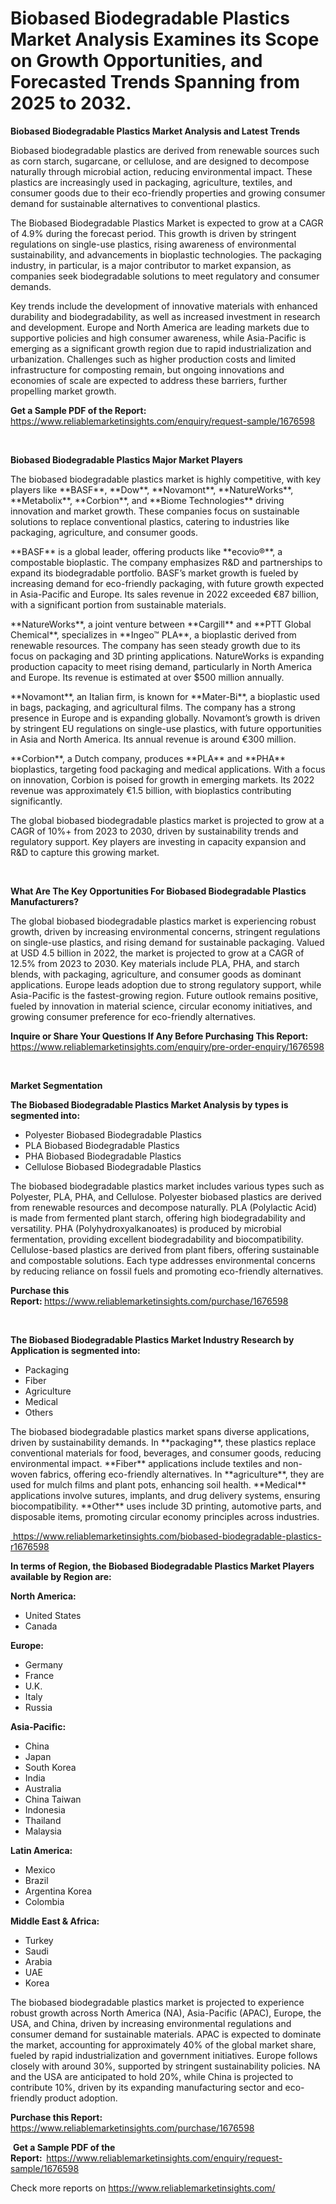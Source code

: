 <p><h1>Biobased Biodegradable Plastics Market Analysis Examines its Scope on Growth Opportunities, and Forecasted Trends Spanning from 2025 to 2032.</h1></p><p><strong>Biobased Biodegradable Plastics Market Analysis and Latest Trends</strong></p>
<p><p>Biobased biodegradable plastics are derived from renewable sources such as corn starch, sugarcane, or cellulose, and are designed to decompose naturally through microbial action, reducing environmental impact. These plastics are increasingly used in packaging, agriculture, textiles, and consumer goods due to their eco-friendly properties and growing consumer demand for sustainable alternatives to conventional plastics.</p><p>The Biobased Biodegradable Plastics Market is expected to grow at a CAGR of 4.9% during the forecast period. This growth is driven by stringent regulations on single-use plastics, rising awareness of environmental sustainability, and advancements in bioplastic technologies. The packaging industry, in particular, is a major contributor to market expansion, as companies seek biodegradable solutions to meet regulatory and consumer demands.</p><p>Key trends include the development of innovative materials with enhanced durability and biodegradability, as well as increased investment in research and development. Europe and North America are leading markets due to supportive policies and high consumer awareness, while Asia-Pacific is emerging as a significant growth region due to rapid industrialization and urbanization. Challenges such as higher production costs and limited infrastructure for composting remain, but ongoing innovations and economies of scale are expected to address these barriers, further propelling market growth.</p></p>
<p><strong>Get a Sample PDF of the Report:&nbsp;</strong> <a href="https://www.reliablemarketinsights.com/enquiry/request-sample/1676598?utm_campaign=1894&utm_medium=2&utm_source=Github&utm_content=ia&utm_term=30012025&utm_id=biobased-biodegradable-plastics">https://www.reliablemarketinsights.com/enquiry/request-sample/1676598</a></p>
<p>&nbsp;</p>
<p><strong>Biobased Biodegradable Plastics Major Market Players</strong></p>
<p><p>The biobased biodegradable plastics market is highly competitive, with key players like **BASF**, **Dow**, **Novamont**, **NatureWorks**, **Metabolix**, **Corbion**, and **Biome Technologies** driving innovation and market growth. These companies focus on sustainable solutions to replace conventional plastics, catering to industries like packaging, agriculture, and consumer goods.</p><p>**BASF** is a global leader, offering products like **ecovio®**, a compostable bioplastic. The company emphasizes R&D and partnerships to expand its biodegradable portfolio. BASF’s market growth is fueled by increasing demand for eco-friendly packaging, with future growth expected in Asia-Pacific and Europe. Its sales revenue in 2022 exceeded €87 billion, with a significant portion from sustainable materials.</p><p>**NatureWorks**, a joint venture between **Cargill** and **PTT Global Chemical**, specializes in **Ingeo™ PLA**, a bioplastic derived from renewable resources. The company has seen steady growth due to its focus on packaging and 3D printing applications. NatureWorks is expanding production capacity to meet rising demand, particularly in North America and Europe. Its revenue is estimated at over $500 million annually.</p><p>**Novamont**, an Italian firm, is known for **Mater-Bi**, a bioplastic used in bags, packaging, and agricultural films. The company has a strong presence in Europe and is expanding globally. Novamont’s growth is driven by stringent EU regulations on single-use plastics, with future opportunities in Asia and North America. Its annual revenue is around €300 million.</p><p>**Corbion**, a Dutch company, produces **PLA** and **PHA** bioplastics, targeting food packaging and medical applications. With a focus on innovation, Corbion is poised for growth in emerging markets. Its 2022 revenue was approximately €1.5 billion, with bioplastics contributing significantly.</p><p>The global biobased biodegradable plastics market is projected to grow at a CAGR of 10%+ from 2023 to 2030, driven by sustainability trends and regulatory support. Key players are investing in capacity expansion and R&D to capture this growing market.</p></p>
<p>&nbsp;</p>
<p><strong>What Are The Key Opportunities For Biobased Biodegradable Plastics Manufacturers?</strong></p>
<p><p>The global biobased biodegradable plastics market is experiencing robust growth, driven by increasing environmental concerns, stringent regulations on single-use plastics, and rising demand for sustainable packaging. Valued at USD 4.5 billion in 2022, the market is projected to grow at a CAGR of 12.5% from 2023 to 2030. Key materials include PLA, PHA, and starch blends, with packaging, agriculture, and consumer goods as dominant applications. Europe leads adoption due to strong regulatory support, while Asia-Pacific is the fastest-growing region. Future outlook remains positive, fueled by innovation in material science, circular economy initiatives, and growing consumer preference for eco-friendly alternatives.</p></p>
<p><strong>Inquire or Share Your Questions If Any Before Purchasing This Report:</strong> <a href="https://www.reliablemarketinsights.com/enquiry/pre-order-enquiry/1676598?utm_campaign=1894&utm_medium=2&utm_source=Github&utm_content=ia&utm_term=30012025&utm_id=biobased-biodegradable-plastics">https://www.reliablemarketinsights.com/enquiry/pre-order-enquiry/1676598</a></p>
<p>&nbsp;</p>
<p><strong>Market Segmentation</strong></p>
<p><strong>The Biobased Biodegradable Plastics Market Analysis by types is segmented into:</strong></p>
<p><ul><li>Polyester Biobased Biodegradable Plastics</li><li>PLA Biobased Biodegradable Plastics</li><li>PHA Biobased Biodegradable Plastics</li><li>Cellulose Biobased Biodegradable Plastics</li></ul></p>
<p><p>The biobased biodegradable plastics market includes various types such as Polyester, PLA, PHA, and Cellulose. Polyester biobased plastics are derived from renewable resources and decompose naturally. PLA (Polylactic Acid) is made from fermented plant starch, offering high biodegradability and versatility. PHA (Polyhydroxyalkanoates) is produced by microbial fermentation, providing excellent biodegradability and biocompatibility. Cellulose-based plastics are derived from plant fibers, offering sustainable and compostable solutions. Each type addresses environmental concerns by reducing reliance on fossil fuels and promoting eco-friendly alternatives.</p></p>
<p><strong>Purchase this Report:&nbsp;</strong><a href="https://www.reliablemarketinsights.com/purchase/1676598?utm_campaign=1894&utm_medium=2&utm_source=Github&utm_content=ia&utm_term=30012025&utm_id=biobased-biodegradable-plastics">https://www.reliablemarketinsights.com/purchase/1676598</a></p>
<p>&nbsp;</p>
<p><strong>The Biobased Biodegradable Plastics Market Industry Research by Application is segmented into:</strong></p>
<p><ul><li>Packaging</li><li>Fiber</li><li>Agriculture</li><li>Medical</li><li>Others</li></ul></p>
<p><p>The biobased biodegradable plastics market spans diverse applications, driven by sustainability demands. In **packaging**, these plastics replace conventional materials for food, beverages, and consumer goods, reducing environmental impact. **Fiber** applications include textiles and non-woven fabrics, offering eco-friendly alternatives. In **agriculture**, they are used for mulch films and plant pots, enhancing soil health. **Medical** applications involve sutures, implants, and drug delivery systems, ensuring biocompatibility. **Other** uses include 3D printing, automotive parts, and disposable items, promoting circular economy principles across industries.</p></p>
<p><a href="https://www.reliablemarketinsights.com/biobased-biodegradable-plastics-r1676598?utm_campaign=1894&utm_medium=2&utm_source=Github&utm_content=ia&utm_term=30012025&utm_id=biobased-biodegradable-plastics">&nbsp;https://www.reliablemarketinsights.com/biobased-biodegradable-plastics-r1676598</a></p>
<p><strong>In terms of Region, the Biobased Biodegradable Plastics Market Players available by Region are:</strong></p>
<p>
    <p> <strong> North America: </strong>
        <ul>
            <li>United States</li>
            <li>Canada</li>
        </ul>
        </p> 
    <p> <strong> Europe: </strong>
        <ul>
            <li>Germany</li>
            <li>France</li>
            <li>U.K.</li>
            <li>Italy</li>
            <li>Russia</li>
        </ul>
        </p> 
    <p> <strong> Asia-Pacific: </strong>
        <ul>
            <li>China</li>
            <li>Japan</li>
            <li>South Korea</li>
            <li>India</li>
            <li>Australia</li>
            <li>China Taiwan</li>
            <li>Indonesia</li>
            <li>Thailand</li>
            <li>Malaysia</li>
        </ul>
        </p> 
    <p> <strong> Latin America: </strong>
        <ul>
            <li>Mexico</li>
            <li>Brazil</li>
            <li>Argentina Korea</li>
            <li>Colombia</li>
        </ul>
        </p> 
    <p> <strong> Middle East & Africa: </strong>
        <ul>
            <li>Turkey</li>
            <li>Saudi</li>
            <li>Arabia</li>
            <li>UAE</li>
            <li>Korea</li>
        </ul>
    </p>
    </p>
<p><p>The biobased biodegradable plastics market is projected to experience robust growth across North America (NA), Asia-Pacific (APAC), Europe, the USA, and China, driven by increasing environmental regulations and consumer demand for sustainable materials. APAC is expected to dominate the market, accounting for approximately 40% of the global market share, fueled by rapid industrialization and government initiatives. Europe follows closely with around 30%, supported by stringent sustainability policies. NA and the USA are anticipated to hold 20%, while China is projected to contribute 10%, driven by its expanding manufacturing sector and eco-friendly product adoption.</p></p>
<p><strong>Purchase this Report: </strong><a href="https://www.reliablemarketinsights.com/purchase/1676598?utm_campaign=1894&utm_medium=2&utm_source=Github&utm_content=ia&utm_term=30012025&utm_id=biobased-biodegradable-plastics">https://www.reliablemarketinsights.com/purchase/1676598</a></p>
<p>&nbsp;<strong>Get a Sample PDF of the Report:&nbsp;&nbsp;</strong><a href="https://www.reliablemarketinsights.com/enquiry/request-sample/1676598?utm_campaign=1894&utm_medium=2&utm_source=Github&utm_content=ia&utm_term=30012025&utm_id=biobased-biodegradable-plastics">https://www.reliablemarketinsights.com/enquiry/request-sample/1676598</a></p>
<p><strong></strong></p>
<p>Check more reports on <a href="https://www.reliablemarketinsights.com/?utm_campaign=1894&utm_medium=2&utm_source=Github&utm_content=ia&utm_term=30012025&utm_id=biobased-biodegradable-plastics">https://www.reliablemarketinsights.com/</a></p>